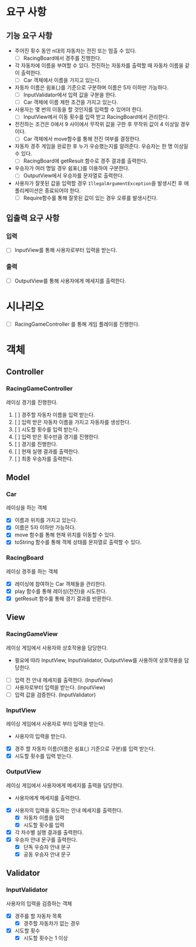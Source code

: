 
# 요구 사항
## 기능 요구 사항
- 주어진 횟수 동안 n대의 자동차는 전진 또는 멈출 수 있다.
  - [ ] RacingBoard에서 경주를 진행한다.
- 각 자동차에 이름을 부여할 수 있다. 전진하는 자동차를 출력할 때 자동차 이름을 같이 출력한다.
  - [ ] Car 객체에서 이름을 가지고 있는다.
- 자동차 이름은 쉼표(,)를 기준으로 구분하며 이름은 5자 이하만 가능하다.
  - [ ] InputValidator에서 입력 값을 구분을 한다.
  - [ ] Car 객체에 이름 제한 조건을 가지고 있는다.
- 사용자는 몇 번의 이동을 할 것인지를 입력할 수 있어야 한다.
  - [ ] InputView에서 이동 횟수를 입력 받고 RacingBoard에서 관리한다.
- 전진하는 조건은 0에서 9 사이에서 무작위 값을 구한 후 무작위 값이 4 이상일 경우이다.
  - [ ] Car 객체에서 move함수를 통해 전진 여부를 결정한다.
- 자동차 경주 게임을 완료한 후 누가 우승했는지를 알려준다. 우승자는 한 명 이상일 수 있다.
  - [ ] RacingBoard에 getResult 함수로 경주 결과를 출력한다.
- 우승자가 여러 명일 경우 쉼표(,)를 이용하여 구분한다.
  - [ ] OutputView에서 우승자를 문자열로 출력한다.
- 사용자가 잘못된 값을 입력할 경우 `IllegalArgumentException`을 발생시킨 후 애플리케이션은 종료되어야 한다.
  - [ ] Require함수를 통해 잘못된 값이 있는 경우 오류를 발생시킨다.
## 입출력 요구 사항
### 입력
- [ ] InputView를 통해 사용자로부터 입력을 받는다.
### 출력
- [ ] OutputView를 통해 사용자에게 메세지를 출력한다.

# 시나리오
- [ ] RacingGameController 를 통해 게임 플레이를 진행한다.
# 객체
## Controller
### RacingGameController
레이싱 경기를 진행한다.
1. [ ] 경주할 자동차 이름을 입력 받는다.
  1. [ ] 입력 받은 자동차 이름을 가지고 자동차를 생성한다.
2. [ ] 시도할 횟수를 입력 받는다.
3. [ ] 입력 받은 횟수만큼 경기를 진행한다.
  1. [ ] 경기를 진행한다.
  2. [ ] 현재 실행 결과를 출력한다.
4. [ ] 최종 우승자를 출력한다.

## Model
### Car
레이싱을 하는 객체
- [x] 이름과 위치를 가지고 있는다.
- [x] 이름은 5자 이하만 가능하다.
- [x] move 함수를 통해 현재 위치를 이동할 수 있다.
- [x] toString 함수를 통해 객체 상태를 문자열로 출력할 수 있다.

### RacingBoard
레이싱 경주를 하는 객체
- [x] 레이싱에 참여하는 Car 객체들을 관리한다.
- [x] play 함수를 통해 레이싱(전진)을 시도한다.
- [x] getResult 함수를 통해 경기 결과를 반환한다.

## View
### RacingGameView
레이싱 게임에서 사용자와 상호작용을 담당한다.
- 필요에 따라 InputView, InputValidator, OutputView를 사용하여 상호작용을 담당한다.
- [ ] 입력 전 안내 메세지를 출력한다. (InputView)
- [ ] 사용자로부터 입력을 받는다. (InputView)
- [ ] 입력 값을 검증한다. (InputValidator)
### InputView
레이싱 게임에서 사용자로 부터 입력을 받는다.
- 사용자의 입력을 받는다.
- [x] 경주 할 자동차 이름(이름은 쉼표(,) 기준으로 구분)를 입력 받는다.
- [x] 시도할 횟수를 입력 받는다.
### OutputView
레이싱 게임에서 사용자에게 메세지를 출력을 담당한다.
- 사용자에게 메세지를 출력한다.
- [x] 사용자의 입력을 유도하는 안내 메세지를 출력한다.
  - [x] 자동차 이름을 입력
  - [x] 시도할 횟수를 입력
- [x] 각 차수별 실행 결과를 출력한다.
- [x] 우승자 안내 문구를 출력한다.
  - [x] 단독 우승자 안내 문구
  - [x] 공동 우승자 안내 문구
## Validator
### InputValidator
사용자의 입력을 검증하는 객체
- [x] 경주를 할 자동차 목록
  - [x] 경주할 자동차가 없는 경우
- [x] 시도할 횟수
  - [x] 시도할 횟수는 1 이상
